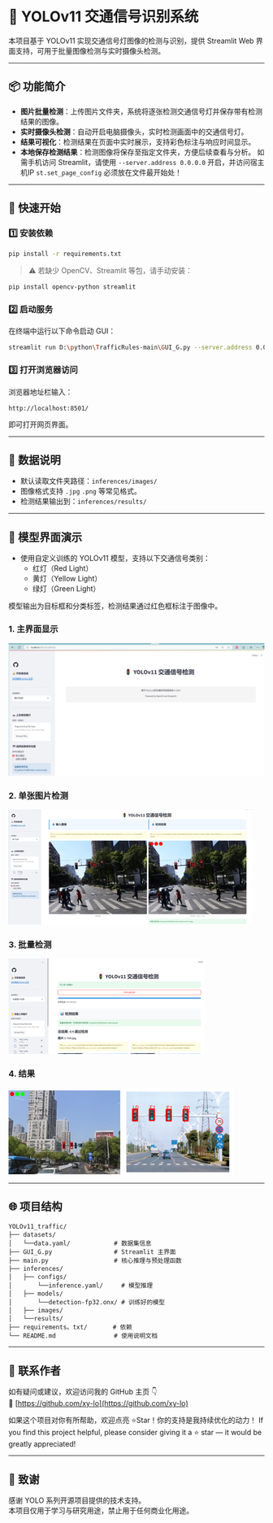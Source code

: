 
# 🚦 YOLOv11 交通信号识别系统

本项目基于 YOLOv11 实现交通信号灯图像的检测与识别，提供 Streamlit Web 界面支持，可用于批量图像检测与实时摄像头检测。

---

## 📦 功能简介

- **图片批量检测**：上传图片文件夹，系统将逐张检测交通信号灯并保存带有检测结果的图像。
- **实时摄像头检测**：自动开启电脑摄像头，实时检测画面中的交通信号灯。
- **结果可视化**：检测结果在页面中实时展示，支持彩色标注与响应时间显示。
- **本地保存检测结果**：检测图像将保存至指定文件夹，方便后续查看与分析。
  如需手机访问 Streamlit，请使用 `--server.address 0.0.0.0` 开启，并访问宿主机IP
  `st.set_page_config` 必须放在文件最开始处！

---

## 🚀 快速开始

### 1️⃣ 安装依赖

```bash
pip install -r requirements.txt
```

> ⚠️ 若缺少 OpenCV、Streamlit 等包，请手动安装：
```bash
pip install opencv-python streamlit
```

### 2️⃣ 启动服务

在终端中运行以下命令启动 GUI：

```bash
streamlit run D:\python\TrafficRules-main\GUI_G.py --server.address 0.0.0.0 --server.port 8501
```

### 3️⃣ 打开浏览器访问

浏览器地址栏输入：

```
http://localhost:8501/
```

即可打开网页界面。

---

## 🧾 数据说明

- 默认读取文件夹路径：`inferences/images/`
- 图像格式支持 `.jpg` `.png` 等常见格式。
- 检测结果输出到：`inferences/results/`

---

## 🧠 模型界面演示

- 使用自定义训练的 YOLOv11 模型，支持以下交通信号类别：
  - 红灯（Red Light）
  - 黄灯（Yellow Light）
  - 绿灯（Green Light）

模型输出为目标框和分类标签，检测结果通过红色框标注于图像中。

### 1. 主界面显示
![主界面](figures/主界面.png)

### 2. 单张图片检测
![单张图检测](figures/单图片.png)

### 3. 批量检测
![批量检测](figures/批量.png)

### 4. 结果
![结果](figures/结果1.png)
![结果](figures/结果2.png)

---

## 🌐 项目结构

```
YOLOv11_traffic/
├── datasets/
│   └──data.yaml/            # 数据集信息
├── GUI_G.py                 # Streamlit 主界面
├── main.py                  # 核心推理与预处理函数
├── inferences/
│   ├── configs/
│       └──inference.yaml/     # 模型推理
│   ├── models/
│       └──detection-fp32.onx/ # 训练好的模型
│   ├── images/
│   └──results/    
├── requirements。txt/       # 依赖
└── README.md                # 使用说明文档
```

---

## 📎 联系作者

如有疑问或建议，欢迎访问我的 GitHub 主页 👇  
🔗 [https://github.com/xy-lo](https://github.com/xy-lo)

如果这个项目对你有所帮助，欢迎点亮 ⭐Star！你的支持是我持续优化的动力！
If you find this project helpful, please consider giving it a ⭐ star — it would be greatly appreciated!

---

## 🏁 致谢

感谢 YOLO 系列开源项目提供的技术支持。  
本项目仅用于学习与研究用途，禁止用于任何商业化用途。


